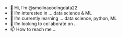 - 👋 Hi, I’m @smolinacodingdata22
- 👀 I’m interested in ... data science & ML
- 🌱 I’m currently learning ... data science, python, ML
- 💞️ I’m looking to collaborate on ..
- 📫 How to reach me ...

<!---
smolinacodingdata22/smolinacodingdata22 is a ✨ special ✨ repository because its `README.md` (this file) appears on your GitHub profile.
You can click the Preview link to take a look at your changes.
--->
